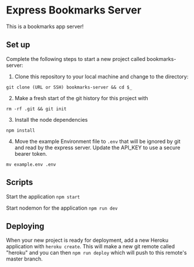 # Express Bookmarks Server

This is a bookmarks app server!

## Set up

Complete the following steps to start a new project called bookmarks-server:

1. Clone this repository to your local machine and change to the directory:

`git clone (URL or SSH) bookmarks-server && cd $_`

2. Make a fresh start of the git history for this project with

`rm -rf .git && git init`

3. Install the node dependencies

`npm install`

4. Move the example Environment file to `.env` that will be ignored by git and read by the express server. Update the API_KEY to use a secure bearer token.

`mv example.env .env`

## Scripts

Start the application `npm start`

Start nodemon for the application `npm run dev`

## Deploying

When your new project is ready for deployment, add a new Heroku application with `heroku create`. This will make a new git remote called "heroku" and you can then `npm run deploy` which will push to this remote's master branch.
